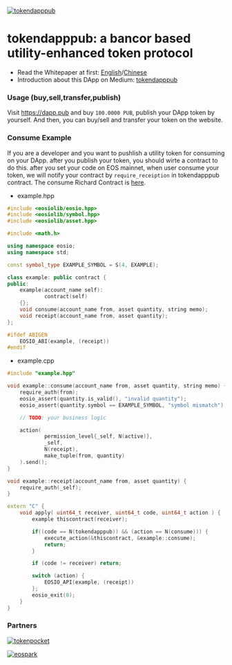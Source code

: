 [![tokendapppub](https://raw.githubusercontent.com/Dappub/tokendapppub/master/logo/tokendapppub-rectangle.jpg)](https://dapp.pub)

# tokendapppub: a bancor based utility-enhanced token protocol

* Read the Whitepaper at first: [English](https://github.com/Dappub/tokendapppub/blob/master/Bancor%20based%20utility-enhanced%20token%20protocol.pdf)/[Chinese](https://github.com/Dappub/tokendapppub/blob/master/%E5%9F%BA%E4%BA%8E%E7%8F%AD%E6%9F%AF%E7%9A%84%E5%AE%9E%E7%94%A8%E5%A2%9E%E5%BC%BA%E5%9E%8B%E9%80%9A%E8%AF%81%E5%8D%8F%E8%AE%AE.pdf)
* Introduction about this DApp on Medium: [tokendapppub](https://medium.com/@DappPub/tokendapppub-1-b6143c6039e3)

### Usage (buy,sell,transfer,publish)

Visit https://dapp.pub and buy `100.0000 PUB`, publish your DApp token by yourself. And then, you can buy/sell and transfer your token on the website.

### Consume Example

If you are a developer and you want to pushlish a utility token for consuming on your DApp. after you publish your token, you should wirte a contract to do this. after you set your code on EOS mainnet, when user consume your token, we will notify your contract by `require_receiption` in tokendapppub contract. The consume Richard Contract is [here](https://github.com/Dappub/tokendapppub/blob/master/tokendapppub.consume_rc.md).

* example.hpp

```c++
#include <eosiolib/eosio.hpp>
#include <eosiolib/symbol.hpp>
#include <eosiolib/asset.hpp>

#include <math.h>

using namespace eosio;
using namespace std;

const symbol_type EXAMPLE_SYMBOL = S(4, EXAMPLE);

class example: public contract {
public:
    example(account_name self):
            contract(self)
    {};
    void consume(account_name from, asset quantity, string memo);
    void receipt(account_name from, asset quantity);
};

#ifdef ABIGEN
    EOSIO_ABI(example, (receipt))
#endif
```

* example.cpp

```c++
#include "example.hpp"

void example::consume(account_name from, asset quantity, string memo) {
    require_auth(from);
    eosio_assert(quantity.is_valid(), "invalid quantity");
    eosio_assert(quantity.symbol == EXAMPLE_SYMBOL, "symbol mismatch");

    // TODO: your business logic

    action(
            permission_level{_self, N(active)},
            _self,
            N(receipt),
            make_tuple(from, quantity)
    ).send();
}

void example::receipt(account_name from, asset quantity) {
    require_auth(_self);
}

extern "C" {
    void apply( uint64_t receiver, uint64_t code, uint64_t action ) {
        example thiscontract(receiver);

        if((code == N(tokendapppub)) && (action == N(consume))) {
            execute_action(&thiscontract, &example::consume);
            return;
        }

        if (code != receiver) return;

        switch (action) {
            EOSIO_API(example, (receipt))
        };
        eosio_exit(0);
    }
}
```

### Partners

[![tokenpocket](https://raw.githubusercontent.com/Dappub/tokendapppub/master/logo/tokenpocket.png)](https://www.mytokenpocket.vip/)

[![eospark](https://raw.githubusercontent.com/Dappub/tokendapppub/master/logo/EOSpark.png)](https://eospark.com/MainNet/account/tokendapppub)
